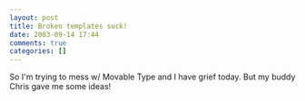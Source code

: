 ```yaml
---
layout: post
title: Broken templates suck!
date: 2003-09-14 17:44
comments: true
categories: []
---
```

So I'm trying to mess w/ Movable Type and I have grief today. But my buddy Chris gave me some ideas!
